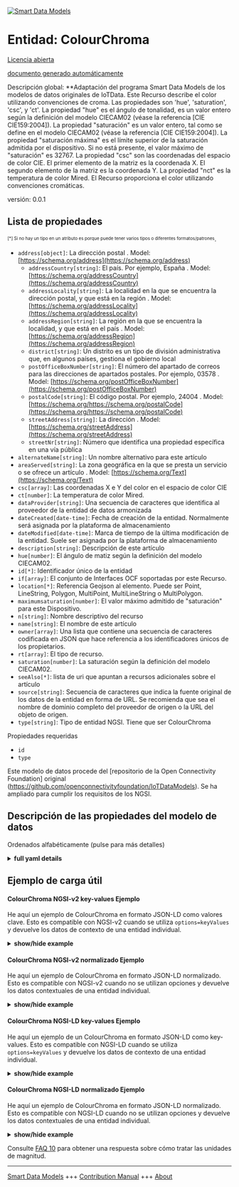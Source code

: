 <!-- 10-Header -->    
[![Smart Data Models](https://smartdatamodels.org/wp-content/uploads/2022/01/SmartDataModels_logo.png "Logo")](https://smartdatamodels.org)    
Entidad: ColourChroma    
=====================<!-- /10-Header -->    
<!-- 15-License -->    
[Licencia abierta](https://github.com/smart-data-models//dataModel.OCF/blob/master/ColourChroma/LICENSE.md)    
[documento generado automáticamente](https://docs.google.com/presentation/d/e/2PACX-1vTs-Ng5dIAwkg91oTTUdt8ua7woBXhPnwavZ0FxgR8BsAI_Ek3C5q97Nd94HS8KhP-r_quD4H0fgyt3/pub?start=false&loop=false&delayms=3000#slide=id.gb715ace035_0_60)    
<!-- /15-License -->    
<!-- 20-Description -->    
Descripción global: **Adaptación del programa Smart Data Models de los modelos de datos originales de IoTData. Este Recurso describe el color utilizando convenciones de croma. Las propiedades son 'hue', 'saturation', 'csc', y 'ct'. La propiedad "hue" es el ángulo de tonalidad, es un valor entero según la definición del modelo CIECAM02 (véase la referencia [CIE CIE159:2004]). La propiedad "saturación" es un valor entero, tal como se define en el modelo CIECAM02 (véase la referencia [CIE CIE159:2004]). La propiedad "saturación máxima" es el límite superior de la saturación admitida por el dispositivo. Si no está presente, el valor máximo de "saturación" es 32767. La propiedad "csc" son las coordenadas del espacio de color CIE.   El primer elemento de la matriz es la coordenada X.   El segundo elemento de la matriz es la coordenada Y. La propiedad "nct" es la temperatura de color Mired. El Recurso proporciona el color utilizando convenciones cromáticas.    
versión: 0.0.1    
<!-- /20-Description -->    
<!-- 30-PropertiesList -->    
## Lista de propiedades    
<sup><sub>[*] Si no hay un tipo en un atributo es porque puede tener varios tipos o diferentes formatos/patrones</sub></sup>.    
- `address[object]`: La dirección postal  . Model: [https://schema.org/address](https://schema.org/address)	- `addressCountry[string]`: El país. Por ejemplo, España  . Model: [https://schema.org/addressCountry](https://schema.org/addressCountry)    
	- `addressLocality[string]`: La localidad en la que se encuentra la dirección postal, y que está en la región  . Model: [https://schema.org/addressLocality](https://schema.org/addressLocality)    
	- `addressRegion[string]`: La región en la que se encuentra la localidad, y que está en el país  . Model: [https://schema.org/addressRegion](https://schema.org/addressRegion)    
	- `district[string]`: Un distrito es un tipo de división administrativa que, en algunos países, gestiona el gobierno local      
	- `postOfficeBoxNumber[string]`: El número del apartado de correos para las direcciones de apartados postales. Por ejemplo, 03578  . Model: [https://schema.org/postOfficeBoxNumber](https://schema.org/postOfficeBoxNumber)    
	- `postalCode[string]`: El código postal. Por ejemplo, 24004  . Model: [https://schema.org/https://schema.org/postalCode](https://schema.org/https://schema.org/postalCode)    
	- `streetAddress[string]`: La dirección  . Model: [https://schema.org/streetAddress](https://schema.org/streetAddress)    
	- `streetNr[string]`: Número que identifica una propiedad específica en una vía pública      
- `alternateName[string]`: Un nombre alternativo para este artículo  - `areaServed[string]`: La zona geográfica en la que se presta un servicio o se ofrece un artículo  . Model: [https://schema.org/Text](https://schema.org/Text)- `csc[array]`: Las coordenadas X e Y del color en el espacio de color CIE  - `ct[number]`: La temperatura de color Mired.  - `dataProvider[string]`: Una secuencia de caracteres que identifica al proveedor de la entidad de datos armonizada  - `dateCreated[date-time]`: Fecha de creación de la entidad. Normalmente será asignada por la plataforma de almacenamiento  - `dateModified[date-time]`: Marca de tiempo de la última modificación de la entidad. Suele ser asignada por la plataforma de almacenamiento  - `description[string]`: Descripción de este artículo  - `hue[number]`: El ángulo de matiz según la definición del modelo CIECAM02.  - `id[*]`: Identificador único de la entidad  - `if[array]`: El conjunto de Interfaces OCF soportadas por este Recurso.  - `location[*]`: Referencia Geojson al elemento. Puede ser Point, LineString, Polygon, MultiPoint, MultiLineString o MultiPolygon.  - `maximumsaturation[number]`: El valor máximo admitido de "saturación" para este Dispositivo.  - `n[string]`: Nombre descriptivo del recurso  - `name[string]`: El nombre de este artículo  - `owner[array]`: Una lista que contiene una secuencia de caracteres codificada en JSON que hace referencia a los identificadores únicos de los propietarios.  - `rt[array]`: El tipo de recurso.  - `saturation[number]`: La saturación según la definición del modelo CIECAM02.  - `seeAlso[*]`: lista de uri que apuntan a recursos adicionales sobre el artículo  - `source[string]`: Secuencia de caracteres que indica la fuente original de los datos de la entidad en forma de URL. Se recomienda que sea el nombre de dominio completo del proveedor de origen o la URL del objeto de origen.  - `type[string]`: Tipo de entidad NGSI. Tiene que ser ColourChroma  <!-- /30-PropertiesList -->    
<!-- 35-RequiredProperties -->    
Propiedades requeridas    
- `id`  - `type`  <!-- /35-RequiredProperties -->    
<!-- 40-RequiredProperties -->    
Este modelo de datos procede del [repositorio de la Open Connectivity Foundation] original (https://github.com/openconnectivityfoundation/IoTDataModels). Se ha ampliado para cumplir los requisitos de los NGSI.    
<!-- /40-RequiredProperties -->    
<!-- 50-DataModelHeader -->    
## Descripción de las propiedades del modelo de datos    
Ordenados alfabéticamente (pulse para más detalles)    
<!-- /50-DataModelHeader -->    
<!-- 60-ModelYaml -->    
<details><summary><strong>full yaml details</strong></summary>      
```yaml    
ColourChroma:      
  description: 'Smart Data Models Program adaptation of the original IoTData data Models. This Resource describes the colour using chroma conventions. Properties are ''hue'', ''saturation'', ''csc'', and ''ct''. The Property ''hue'' is the hue angle, it is an integer value as defined by the CIECAM02 model definition (see reference [CIE CIE159:2004]). The Property ''saturation'' is an integer value as defined by the CIECAM02 model definition (see reference [CIE CIE159:2004]). The Property ''maximumsaturation'' is the upper bound on the saturation supported by the Device. If not present the maximum value for ''saturation'' is 32767. The Property ''csc'' is the colour space coordinates in CIE colour space.   The first item in the array is the X coordinate.   The second item in the array is the Y coordinate. The Property ''nct'' is the Mired colour temperature. The Resource provides the colour using chroma conventions.'      
  properties:      
    address:      
      description: The mailing address      
      properties:      
        addressCountry:      
          description: 'The country. For example, Spain'      
          type: string      
          x-ngsi:      
            model: https://schema.org/addressCountry      
            type: Property      
        addressLocality:      
          description: 'The locality in which the street address is, and which is in the region'      
          type: string      
          x-ngsi:      
            model: https://schema.org/addressLocality      
            type: Property      
        addressRegion:      
          description: 'The region in which the locality is, and which is in the country'      
          type: string      
          x-ngsi:      
            model: https://schema.org/addressRegion      
            type: Property      
        district:      
          description: 'A district is a type of administrative division that, in some countries, is managed by the local government'      
          type: string      
          x-ngsi:      
            type: Property      
        postOfficeBoxNumber:      
          description: 'The post office box number for PO box addresses. For example, 03578'      
          type: string      
          x-ngsi:      
            model: https://schema.org/postOfficeBoxNumber      
            type: Property      
        postalCode:      
          description: 'The postal code. For example, 24004'      
          type: string      
          x-ngsi:      
            model: https://schema.org/https://schema.org/postalCode      
            type: Property      
        streetAddress:      
          description: The street address      
          type: string      
          x-ngsi:      
            model: https://schema.org/streetAddress      
            type: Property      
        streetNr:      
          description: Number identifying a specific property on a public street      
          type: string      
          x-ngsi:      
            type: Property      
      type: object      
      x-ngsi:      
        model: https://schema.org/address      
        type: Property      
    alternateName:      
      description: An alternative name for this item      
      type: string      
      x-ngsi:      
        type: Property      
    areaServed:      
      description: The geographic area where a service or offered item is provided      
      type: string      
      x-ngsi:      
        model: https://schema.org/Text      
        type: Property      
    csc:      
      description: The X and Y coordinates of the colour in CIE colour space      
      items:      
        maximum: 1      
        minimum: 0      
        type: number      
      maxItems: 2      
      minItems: 2      
      type: array      
      x-ngsi:      
        type: Property      
    ct:      
      description: The Mired colour temperature.      
      minimum: 0      
      type: number      
      x-ngsi:      
        type: Property      
    dataProvider:      
      description: A sequence of characters identifying the provider of the harmonised data entity      
      type: string      
      x-ngsi:      
        type: Property      
    dateCreated:      
      description: Entity creation timestamp. This will usually be allocated by the storage platform      
      format: date-time      
      type: string      
      x-ngsi:      
        type: Property      
    dateModified:      
      description: Timestamp of the last modification of the entity. This will usually be allocated by the storage platform      
      format: date-time      
      type: string      
      x-ngsi:      
        type: Property      
    description:      
      description: A description of this item      
      type: string      
      x-ngsi:      
        type: Property      
    hue:      
      description: The hue angle as defined by the CIECAM02 model definition.      
      maximum: 360.0      
      minimum: 0.0      
      type: number      
      x-ngsi:      
        type: Property      
    id:      
      anyOf:      
        - description: Identifier format of any NGSI entity      
          maxLength: 256      
          minLength: 1      
          pattern: ^[\w\-\.\{\}\$\+\*\[\]`|~^@!,:\\]+$      
          type: string      
          x-ngsi:      
            type: Property      
        - description: Identifier format of any NGSI entity      
          format: uri      
          type: string      
          x-ngsi:      
            type: Property      
      description: Unique identifier of the entity      
      x-ngsi:      
        type: Property      
    if:      
      description: The OCF Interface set supported by this Resource.      
      items:      
        enum:      
          - oic.if.a      
          - oic.if.baseline      
        maxLength: 64      
        type: string      
      minItems: 2      
      readOnly: true      
      type: array      
      uniqueItems: true      
      x-ngsi:      
        type: Property      
    location:      
      description: 'Geojson reference to the item. It can be Point, LineString, Polygon, MultiPoint, MultiLineString or MultiPolygon'      
      oneOf:      
        - description: Geojson reference to the item. Point      
          properties:      
            bbox:      
              items:      
                type: number      
              minItems: 4      
              type: array      
            coordinates:      
              items:      
                type: number      
              minItems: 2      
              type: array      
            type:      
              enum:      
                - Point      
              type: string      
          required:      
            - type      
            - coordinates      
          title: GeoJSON Point      
          type: object      
          x-ngsi:      
            type: GeoProperty      
        - description: Geojson reference to the item. LineString      
          properties:      
            bbox:      
              items:      
                type: number      
              minItems: 4      
              type: array      
            coordinates:      
              items:      
                items:      
                  type: number      
                minItems: 2      
                type: array      
              minItems: 2      
              type: array      
            type:      
              enum:      
                - LineString      
              type: string      
          required:      
            - type      
            - coordinates      
          title: GeoJSON LineString      
          type: object      
          x-ngsi:      
            type: GeoProperty      
        - description: Geojson reference to the item. Polygon      
          properties:      
            bbox:      
              items:      
                type: number      
              minItems: 4      
              type: array      
            coordinates:      
              items:      
                items:      
                  items:      
                    type: number      
                  minItems: 2      
                  type: array      
                minItems: 4      
                type: array      
              type: array      
            type:      
              enum:      
                - Polygon      
              type: string      
          required:      
            - type      
            - coordinates      
          title: GeoJSON Polygon      
          type: object      
          x-ngsi:      
            type: GeoProperty      
        - description: Geojson reference to the item. MultiPoint      
          properties:      
            bbox:      
              items:      
                type: number      
              minItems: 4      
              type: array      
            coordinates:      
              items:      
                items:      
                  type: number      
                minItems: 2      
                type: array      
              type: array      
            type:      
              enum:      
                - MultiPoint      
              type: string      
          required:      
            - type      
            - coordinates      
          title: GeoJSON MultiPoint      
          type: object      
          x-ngsi:      
            type: GeoProperty      
        - description: Geojson reference to the item. MultiLineString      
          properties:      
            bbox:      
              items:      
                type: number      
              minItems: 4      
              type: array      
            coordinates:      
              items:      
                items:      
                  items:      
                    type: number      
                  minItems: 2      
                  type: array      
                minItems: 2      
                type: array      
              type: array      
            type:      
              enum:      
                - MultiLineString      
              type: string      
          required:      
            - type      
            - coordinates      
          title: GeoJSON MultiLineString      
          type: object      
          x-ngsi:      
            type: GeoProperty      
        - description: Geojson reference to the item. MultiLineString      
          properties:      
            bbox:      
              items:      
                type: number      
              minItems: 4      
              type: array      
            coordinates:      
              items:      
                items:      
                  items:      
                    items:      
                      type: number      
                    minItems: 2      
                    type: array      
                  minItems: 4      
                  type: array      
                type: array      
              type: array      
            type:      
              enum:      
                - MultiPolygon      
              type: string      
          required:      
            - type      
            - coordinates      
          title: GeoJSON MultiPolygon      
          type: object      
          x-ngsi:      
            type: GeoProperty      
      x-ngsi:      
        type: GeoProperty      
    maximumsaturation:      
      description: The maximum supported value of 'saturation' for this Device.      
      maximum: 32767      
      minimum: 0      
      readOnly: true      
      type: number      
      x-ngsi:      
        type: Property      
    n:      
      description: Friendly name of the Resource      
      maxLength: 64      
      readOnly: true      
      type: string      
      x-ngsi:      
        type: Property      
    name:      
      description: The name of this item      
      type: string      
      x-ngsi:      
        type: Property      
    owner:      
      description: A List containing a JSON encoded sequence of characters referencing the unique Ids of the owner(s)      
      items:      
        anyOf:      
          - description: Identifier format of any NGSI entity      
            maxLength: 256      
            minLength: 1      
            pattern: ^[\w\-\.\{\}\$\+\*\[\]`|~^@!,:\\]+$      
            type: string      
            x-ngsi:      
              type: Property      
          - description: Identifier format of any NGSI entity      
            format: uri      
            type: string      
            x-ngsi:      
              type: Property      
        description: Unique identifier of the entity      
        x-ngsi:      
          type: Property      
      type: array      
      x-ngsi:      
        type: Property      
    rt:      
      description: The Resource Type.      
      items:      
        enum:      
          - oic.r.colour.chroma      
        maxLength: 64      
        type: string      
      minItems: 1      
      readOnly: true      
      type: array      
      uniqueItems: true      
      x-ngsi:      
        type: Property      
    saturation:      
      description: The saturation as defined by the CIECAM02 model definition.      
      maximum: 32767      
      minimum: 0      
      type: number      
      x-ngsi:      
        type: Property      
    seeAlso:      
      description: list of uri pointing to additional resources about the item      
      oneOf:      
        - items:      
            format: uri      
            type: string      
          minItems: 1      
          type: array      
        - format: uri      
          type: string      
      x-ngsi:      
        type: Property      
    source:      
      description: 'A sequence of characters giving the original source of the entity data as a URL. Recommended to be the fully qualified domain name of the source provider, or the URL to the source object'      
      type: string      
      x-ngsi:      
        type: Property      
    type:      
      description: NGSI entity type. It has to be ColourChroma      
      enum:      
        - ColourChroma      
      type: string      
      x-ngsi:      
        type: Property      
  required:      
    - id      
    - type      
  type: object      
  x-derived-from: https://github.com/OpenInterConnect/IoTDataModels/blob/master/ColourChromaResURI.swagger.json      
  x-disclaimer: 'Redistribution and use in source and binary forms, with or without modification, are permitted  provided that the license conditions are met. Copyleft (c) 2022 Contributors to Smart Data Models Program'      
  x-license-url: https://github.com/smart-data-models/dataModel.OCF/blob/master/ColourChroma/LICENSE.md      
  x-model-schema: https://smart-data-models.github.io/dataModel.IoTDataModels/ColourChroma/schema.json      
  x-model-tags: OCF      
  x-version: 0.0.1      
```    
</details>      
<!-- /60-ModelYaml -->    
<!-- 70-MiddleNotes -->    
<!-- /70-MiddleNotes -->    
<!-- 80-Examples -->    
## Ejemplo de carga útil    
#### ColourChroma NGSI-v2 key-values Ejemplo    
He aquí un ejemplo de ColourChroma en formato JSON-LD como valores clave. Esto es compatible con NGSI-v2 cuando se utiliza `options=keyValues` y devuelve los datos de contexto de una entidad individual.    
<details><summary><strong>show/hide example</strong></summary>      
```json  
{  
  "id": "urn:ngsi-ld:ColourChroma:id:VBKK:04819905",  
  "dateCreated": "1993-07-29T18:02:30Z",  
  "dateModified": "1997-02-20T15:50:29Z",  
  "source": "Similar let phone prevent live local. Lay thus teacher send ea",  
  "name": "As investment offer fact become senior. Avoid want information them west present.",  
  "alternateName": "Great pay beat. D",  
  "description": "Read pass respond hour which hea",  
  "dataProvider": "Suffer prove push ",  
  "owner": [  
    "urn:ngsi-ld:ColourChroma:items:PUPR:35081327",  
    "urn:ngsi-ld:ColourChroma:items:DDOU:92095052"  
  ],  
  "seeAlso": [  
    "urn:ngsi-ld:ColourChroma:items:ZIZO:86166167"  
  ],  
  "location": {  
    "type": "Point",  
    "coordinates": [  
      -9.2514065,  
      77.705794  
    ]  
  },  
  "address": {  
    "streetAddress": "Contain color start respond pressure seven entire. Theory step difficult.",  
    "addressLocality": "Receive skin join opportunity government activity relate. Job region shake executive. Any father help decide bad go.",  
    "addressRegion": "Pressure board collection",  
    "addressCountry": "Say floor radio similar former high. Director ch",  
    "postalCode": "Send pressure yet executive computer.",  
    "postOfficeBoxNumber": "Better little why. Discover report local chair a. Letter American later minute scientist. Great change every artist return.",  
    "streetNr": "Citizen ",  
    "district": "Follow price at matter contain fine. North environmental citizen hundred start. Many live upon name Mrs."  
  },  
  "areaServed": "Recognize never",  
  "rt": [  
    "oic.r.colour.chroma"  
  ],  
  "ct": 864,  
  "hue": 80.9,  
  "saturation": 25247,  
  "maximumsaturation": 25247,  
  "csc": [  
    0.4,  
    0.6  
  ],  
  "n": "Sure although middle eye official.",  
  "if": [  
    "oic.if.a",  
    "oic.if.baseline"  
  ],  
  "type": "ColourChroma"  
}  
```  
</details>    
#### ColourChroma NGSI-v2 normalizado Ejemplo    
He aquí un ejemplo de ColourChroma en formato JSON-LD normalizado. Esto es compatible con NGSI-v2 cuando no se utilizan opciones y devuelve los datos contextuales de una entidad individual.    
<details><summary><strong>show/hide example</strong></summary>      
```json  
{  
  "id": "urn:ngsi-ld:ColourChroma:id:VBKK:04819905",  
  "dateCreated": {  
    "type": "DateTime",  
    "value": "1993-07-29T18:02:30Z"  
  },  
  "dateModified": {  
    "type": "DateTime",  
    "value": "1997-02-20T15:50:29Z"  
  },  
  "source": {  
    "type": "Text",  
    "value": "Similar let phone prevent live local. Lay thus teacher send ea"  
  },  
  "name": {  
    "type": "Text",  
    "value": "As investment offer fact become senior. Avoid want information them west present."  
  },  
  "alternateName": {  
    "type": "Text",  
    "value": "Great pay beat. D"  
  },  
  "description": {  
    "type": "Text",  
    "value": "Read pass respond hour which hea"  
  },  
  "dataProvider": {  
    "type": "Text",  
    "value": "Suffer prove push "  
  },  
  "owner": {  
    "type": "StructuredValue",  
    "value": [  
      "urn:ngsi-ld:ColourChroma:items:PUPR:35081327",  
      "urn:ngsi-ld:ColourChroma:items:DDOU:92095052"  
    ]  
  },  
  "seeAlso": {  
    "type": "StructuredValue",  
    "value": [  
      "urn:ngsi-ld:ColourChroma:items:ZIZO:86166167"  
    ]  
  },  
  "location": {  
    "type": "geo:json",  
    "value": {  
      "type": "Point",  
      "coordinates": [  
        -9.2514065,  
        77.705794  
      ]  
    }  
  },  
  "address": {  
    "type": "StructuredValue",  
    "value": {  
      "streetAddress": "Contain color start respond pressure seven entire. Theory step difficult.",  
      "addressLocality": "Receive skin join opportunity government activity relate. Job region shake executive. Any father help decide bad go.",  
      "addressRegion": "Pressure board collection",  
      "addressCountry": "Say floor radio similar former high. Director ch",  
      "postalCode": "Send pressure yet executive computer.",  
      "postOfficeBoxNumber": "Better little why. Discover report local chair a. Letter American later minute scientist. Great change every artist return.",  
      "streetNr": "Citizen ",  
      "district": "Follow price at matter contain fine. North environmental citizen hundred start. Many live upon name Mrs."  
    }  
  },  
  "areaServed": {  
    "type": "Text",  
    "value": "Recognize never"  
  },  
  "rt": {  
    "type": "StructuredValue",  
    "value": [  
      "oic.r.colour.chroma"  
    ]  
  },  
  "ct": {  
    "type": "Number",  
    "value": 864  
  },  
  "hue": {  
    "type": "Number",  
    "value": 80.9  
  },  
  "saturation": {  
    "type": "Number",  
    "value": 25247  
  },  
  "maximumsaturation": {  
    "type": "Number",  
    "value": 25247  
  },  
  "csc": {  
    "type": "StructuredValue",  
    "value": [  
      0.4,  
      0.6  
    ]  
  },  
  "n": {  
    "type": "Text",  
    "value": "Sure although middle eye official."  
  },  
  "if": {  
    "type": "StructuredValue",  
    "value": [  
      "oic.if.a",  
      "oic.if.baseline"  
    ]  
  },  
  "type": "ColourChroma"  
}  
```  
</details>    
#### ColourChroma NGSI-LD key-values Ejemplo    
He aquí un ejemplo de un ColourChroma en formato JSON-LD como key-values. Esto es compatible con NGSI-LD cuando se utiliza `options=keyValues` y devuelve los datos de contexto de una entidad individual.    
<details><summary><strong>show/hide example</strong></summary>      
```json  
{  
  "id": "urn:ngsi-ld:ColourChroma:id:VBKK:04819905",  
  "dateCreated": "1993-07-29T18:02:30Z",  
  "dateModified": "1997-02-20T15:50:29Z",  
  "source": "Similar let phone prevent live local. Lay thus teacher send ea",  
  "name": "As investment offer fact become senior. Avoid want information them west present.",  
  "alternateName": "Great pay beat. D",  
  "description": "Read pass respond hour which hea",  
  "dataProvider": "Suffer prove push ",  
  "owner": [  
    "urn:ngsi-ld:ColourChroma:items:PUPR:35081327",  
    "urn:ngsi-ld:ColourChroma:items:DDOU:92095052"  
  ],  
  "seeAlso": [  
    "urn:ngsi-ld:ColourChroma:items:ZIZO:86166167"  
  ],  
  "location": {  
    "type": "Point",  
    "coordinates": [  
      -9.2514065,  
      77.705794  
    ]  
  },  
  "address": {  
    "streetAddress": "Contain color start respond pressure seven entire. Theory step difficult.",  
    "addressLocality": "Receive skin join opportunity government activity relate. Job region shake executive. Any father help decide bad go.",  
    "addressRegion": "Pressure board collection",  
    "addressCountry": "Say floor radio similar former high. Director ch",  
    "postalCode": "Send pressure yet executive computer.",  
    "postOfficeBoxNumber": "Better little why. Discover report local chair a. Letter American later minute scientist. Great change every artist return.",  
    "streetNr": "Citizen ",  
    "district": "Follow price at matter contain fine. North environmental citizen hundred start. Many live upon name Mrs."  
  },  
  "areaServed": "Recognize never",  
  "rt": [  
    "oic.r.colour.chroma"  
  ],  
  "ct": 864,  
  "hue": 80.9,  
  "saturation": 25247,  
  "maximumsaturation": 25247,  
  "csc": [  
    0.4,  
    0.6  
  ],  
  "n": "Sure although middle eye official.",  
  "if": [  
    "oic.if.a",  
    "oic.if.baseline"  
  ],  
  "type": "ColourChroma",  
  "@context": [  
    "https://smartdatamodels.org/context.jsonld"  
  ]  
}  
```  
</details>    
#### ColourChroma NGSI-LD normalizado Ejemplo    
He aquí un ejemplo de ColourChroma en formato JSON-LD normalizado. Esto es compatible con NGSI-LD cuando no se utilizan opciones y devuelve los datos contextuales de una entidad individual.    
<details><summary><strong>show/hide example</strong></summary>      
```json  
{  
    "id": "urn:ngsi-ld:ColourChroma:id:VBKK:04819905",  
    "dateCreated": {  
        "type": "Property",  
        "value": {  
            "@type": "DateTime",  
            "@value": "1993-07-29T18:02:30Z"  
        }  
    },  
    "dateModified": {  
        "type": "Property",  
        "value": {  
            "@type": "DateTime",  
            "@value": "1997-02-20T15:50:29Z"  
        }  
    },  
    "source": {  
        "type": "Property",  
        "value": "Similar let phone prevent live local. Lay thus teacher send ea"  
    },  
    "name": {  
        "type": "Property",  
        "value": "As investment offer fact become senior. Avoid want information them west present."  
    },  
    "alternateName": {  
        "type": "Property",  
        "value": "Great pay beat. D"  
    },  
    "description": {  
        "type": "Property",  
        "value": "Read pass respond hour which hea"  
    },  
    "dataProvider": {  
        "type": "Property",  
        "value": "Suffer prove push "  
    },  
    "owner": {  
        "type": "Property",  
        "value": [  
            "urn:ngsi-ld:ColourChroma:items:PUPR:35081327",  
            "urn:ngsi-ld:ColourChroma:items:DDOU:92095052"  
        ]  
    },  
    "seeAlso": {  
        "type": "Property",  
        "value": [  
            "urn:ngsi-ld:ColourChroma:items:ZIZO:86166167"  
        ]  
    },  
    "location": {  
        "type": "GeoProperty",  
        "value": {  
            "type": "Point",  
            "coordinates": [  
                -9.2514065,  
                77.705794  
            ]  
        }  
    },  
    "address": {  
        "type": "Property",  
        "value": {  
            "streetAddress": "Contain color start respond pressure seven entire. Theory step difficult.",  
            "addressLocality": "Receive skin join opportunity government activity relate. Job region shake executive. Any father help decide bad go.",  
            "addressRegion": "Pressure board collection",  
            "addressCountry": "Say floor radio similar former high. Director ch",  
            "postalCode": "Send pressure yet executive computer.",  
            "postOfficeBoxNumber": "Better little why. Discover report local chair a. Letter American later minute scientist. Great change every artist return.",  
            "streetNr": "Citizen ",  
            "district": "Follow price at matter contain fine. North environmental citizen hundred start. Many live upon name Mrs."  
        }  
    },  
    "areaServed": {  
        "type": "Property",  
        "value": "Recognize never"  
    },  
    "rt": {  
        "type": "Property",  
        "value": [  
            "oic.r.colour.chroma"  
        ]  
    },  
    "ct": {  
        "type": "Property",  
        "value": 864  
    },  
    "hue": {  
        "type": "Property",  
        "value": 80.9  
    },  
    "saturation": {  
        "type": "Property",  
        "value": 25247  
    },  
    "maximumsaturation": {  
        "type": "Property",  
        "value": 25247  
    },  
    "csc": {  
        "type": "Property",  
        "value": [  
            0.4,  
            0.6  
        ]  
    },  
    "n": {  
        "type": "Property",  
        "value": "Sure although middle eye official."  
    },  
    "if": {  
        "type": "Property",  
        "value": [  
            "oic.if.a",  
            "oic.if.baseline"  
        ]  
    },  
    "type": "ColourChroma",  
    "@context": [  
        "https://smartdatamodels.org/context.jsonld"  
    ]  
}  
```  
</details><!-- /80-Examples -->    
<!-- 90-FooterNotes -->    
<!-- /90-FooterNotes -->    
<!-- 95-Units -->    
Consulte [FAQ 10](https://smartdatamodels.org/index.php/faqs/) para obtener una respuesta sobre cómo tratar las unidades de magnitud.    
<!-- /95-Units -->    
<!-- 97-LastFooter -->    
---    
[Smart Data Models](https://smartdatamodels.org) +++ [Contribution Manual](https://bit.ly/contribution_manual) +++ [About](https://bit.ly/Introduction_SDM)<!-- /97-LastFooter -->    

